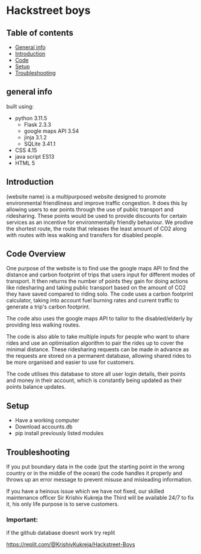 # Hackstreet boys

## Table of contents
* [General info](#general-info)
* [Introduction](#introduction)
* [Code](#code)
* [Setup](#setup)
* [Troubleshooting](#troubleshooting)

## general info

built using:  
* python 3.11.5
  * Flask 2.3.3
  * google maps API 3.54
  * jinja 3.1.2
  * SQLite 3.41.1
* CSS 4.15
* java script ES13
* HTML 5
  
## Introduction 

(website name) is a multipurposed website designed to promote environmental friendliness and improve traffic congestion. It does this by allowing users to ear points through the use of public transport and ridesharing. These points would be used to provide discounts for certain services as an incentive for environmentally friendly behaviour. We prodive the shortest route, the route that releases the least amount of CO2 along with routes with less walking and transfers for disabled people.

## Code Overview

One purpose of the website is to find use the google maps API to find the distance and carbon footprint of trips that users input for different modes of transport. It then returns the number of points they gain for doing actions like ridesharing and taking public transport based on the amount of CO2 they have saved compared to riding solo. The code uses a carbon footprint calculator, taking into account fuel burning rates and current traffic to generate a trip's carbon footprint. 

The code also uses the google maps API to tailor to the disabled/elderly by providing less walking routes. 

The code is also able to take multiple inputs for people who want to share rides and use an optimisation algorithm to pair the rides up to cover the minimal distance. These ridesharing requests can be made in advance as the requests are stored on a permanent database, allowing shared rides to be more organised and easier to use for customers. 

The code utilises this database to store all user login details, their points and money in their account, which is constantly being updated as their points balance updates. 

## Setup 

* Have a working computer
* Download accounts.db
* pip install previously listed modules

## Troubleshooting

If you put boundary data in the code (put the starting point in the wrong country or in the middle of the ocean) the code handles it properly and throws up an error message to prevent misuse and misleading information. 

If you have a heinous issue which we have not fixed, our skilled maintenance officer Sir Krishiv Kukreja the Third will be available 24/7 to fix it, his only life purpose is to serve customers. 

### Important:

if the github database doesnt work try replit

https://replit.com/@KrishivKukreja/Hackstreet-Boys
